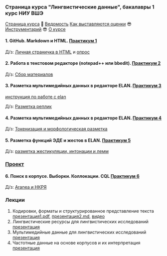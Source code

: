 ### Страница курса "Лингвистические данные", бакалавры 1 курс НИУ ВШЭ

<a href="https://olesar.github.io/lingdata">Страница курса</a> &#129303; [Ведомость](https://docs.google.com/spreadsheets/d/1rsjI5ONFNfiAN2ll7MJ1pyMYcBRJbycAHouHODOOFCo/edit?usp=sharing) [Как выставляются оценки](about-grades.md) &#128526; [Инструментарий](about-tools.md) &#128526; [О курсе](about.md)   

#### 1. GitHub. Markdown и HTML. [Практикум 1](practicum_github.md)

Д/з: [Личная страничка в HTML](https://github.com/olesar/lingdata/blob/gh-pages/hw5-html.md) и [опрос](https://forms.gle/usJAEBqRDJVdQ6DK6)

#### 2. Работа в текстовом редакторе (notepad++ или bbedit). [Практикум 2](practicum-notepadplusplus.md)
Д/з: [Сбор материалов](https://github.com/olesar/lingdata/blob/gh-pages/hw2-getdata.md)  

#### 3. Разметка мультимедийных данных в редакторе ELAN. [Практикум 3](practicum-elan.md)

[инструкция по работе с elan](http://www.mpi.nl/tools/elan/tp/how-to/ELAN_handout_Russian.pdf)

Д/з: [Разметка реплик](https://github.com/olesar/lingdata/blob/gh-pages/hw3-metadata-transcripts.md)


#### 4. Разметка мультимедийных данных в редакторе ELAN. [Практикум 4](practicum-elan-textgrid.md)

Д/з: [Токенизация и морфологическая разметка](https://github.com/olesar/lingdata/blob/gh-pages/hw4-elan-tokens.md)  

#### 5. Разметка функций ЭДЕ и жестов в ELAN. [Практикум 5](practicum-elan-intonation.md)

Д/з: [разметка жестикуляции, интонации и лемм](https://github.com/olesar/lingdata/blob/gh-pages/hw5-elan-gestures.md)

### [Проект](https://github.com/olesar/lingdata/blob/gh-pages/project.md)


#### 6. Поиск в корпусе. Выборки. Коллокации. CQL [Практикум 6](practicum-web-corpora.md)
Д/з: [Aranea и НКРЯ](https://forms.gle/VweaNBVh3uAVC7GE6)

### Лекции

1. Кодировки, форматы и структурированное представление текста [презентация1.pdf](1TextFormats1.pdf), [презентация2.md](2TextFormats.md), [видео](https://disk.yandex.ru/i/ziADAK8GTQnDVA)
2. Лингвистические ресурсы для лингвистических исследований [презентация](2LingResources.pdf)
3. Мультимедийные данные для лингвистических исследований [презентация](3Multimedia.pdf)
4. Частотные данные на основе корпусов и их интерпретация [презентация](https://docs.google.com/presentation/d/1VAbIZPaFMkKdTA0xQBGEUv4Q8OAz5cRZb6YNr6JpUFc/edit?usp=sharing)
